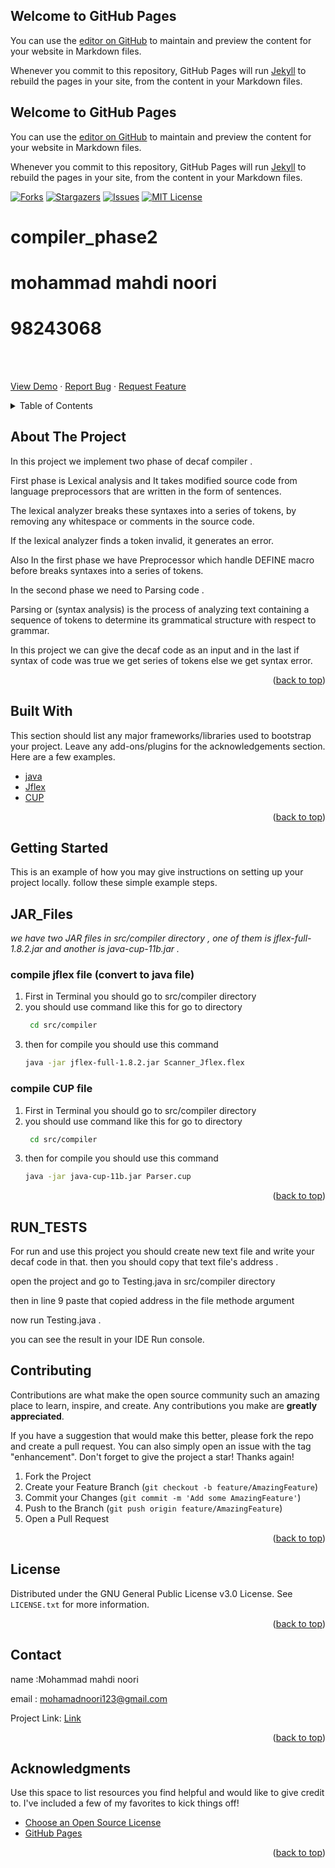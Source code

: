 ## Welcome to GitHub Pages

You can use the [editor on GitHub](https://github.com/mohamadmahdi1234/Compiler_Phase2/edit/gh-pages/index.md) to maintain and preview the content for your website in Markdown files.

Whenever you commit to this repository, GitHub Pages will run [Jekyll](https://jekyllrb.com/) to rebuild the pages in your site, from the content in your Markdown files.

## Welcome to GitHub Pages

You can use the [editor on GitHub](https://github.com/mohamadmahdi1234/compiler_phase3/edit/gh-pages/index.md) to maintain and preview the content for your website in Markdown files.

Whenever you commit to this repository, GitHub Pages will run [Jekyll](https://jekyllrb.com/) to rebuild the pages in your site, from the content in your Markdown files.


<div id="top"></div>
<!--
*** Thanks for checking out the Best-README-Template. If you have a suggestion
*** that would make this better, please fork the repo and create a pull request
*** or simply open an issue with the tag "enhancement".
*** Don't forget to give the project a star!
*** Thanks again! Now go create something AMAZING! :D
-->



<!-- PROJECT SHIELDS -->
<!--
*** I'm using markdown "reference style" links for readability.
*** Reference links are enclosed in brackets [ ] instead of parentheses ( ).
*** See the bottom of this document for the declaration of the reference variables
*** for contributors-url, forks-url, etc. This is an optional, concise syntax you may use.
*** https://www.markdownguide.org/basic-syntax/#reference-style-links
-->

[![Forks][forks-shield]][forks-url]
[![Stargazers][stars-shield]][stars-url]
[![Issues][issues-shield]][issues-url]
[![MIT License][license-shield]][license-url]
# compiler_phase2
# mohammad mahdi noori   
# 98243068
<!-- PROJECT LOGO -->
<br />
<div>
  <p>
    <br />
    <a href="https://github.com/mohamadmahdi1234/compiler_phase_two_IE">View Demo</a>
    ·
    <a href="https://github.com/mohamadmahdi1234/compiler_phase_two_IE/issues">Report Bug</a>
    ·
    <a href="https://github.com/mohamadmahdi1234/compiler_phase_two_IE/issues">Request Feature</a>
  </p>
</div>



<!-- TABLE OF CONTENTS -->
<details>
  <summary>Table of Contents</summary>
  <ol>
    <li>
      <a href="#about-the-project">About The Project</a>
      <ul>
        <li><a href="#built-with">Built With</a></li>
      </ul>
    </li>
    <li>
      <a href="#getting-started">Getting Started</a>
      <ul>
        <li><a href="#JAR_Files">Installation</a></li>
      </ul>
    </li>
    <li><a href="#RUN_TESTS">Run Tests</a></li>
    <li><a href="#contributing">Contributing</a></li>
    <li><a href="#license">License</a></li>
    <li><a href="#contact">Contact</a></li>
    <li><a href="#acknowledgments">Acknowledgments</a></li>
  </ol>
</details>



<!-- ABOUT THE PROJECT -->
## About The Project


In this project we implement two phase of decaf compiler .

First phase is Lexical analysis and It takes modified source code from language preprocessors that are written in the form of sentences.

The lexical analyzer breaks these syntaxes into a series of tokens, by removing any whitespace or comments in the source code.

If the lexical analyzer finds a token invalid, it generates an error.

Also In the first phase we have Preprocessor which handle DEFINE macro before breaks  syntaxes into a series of tokens.

In the second phase we need to Parsing code .

Parsing or (syntax analysis) is the process of analyzing text containing a sequence of tokens to determine its grammatical structure with respect to grammar.

In this project we can give the decaf code as an input and in the last if syntax of code was true we get series of tokens else we get syntax error.

<p align="right">(<a href="#top">back to top</a>)</p>



## Built With

This section should list any major frameworks/libraries used to bootstrap your project. Leave any add-ons/plugins for the acknowledgements section. Here are a few examples.

* [java](https://www.java.com/en/)
* [Jflex](https://www.jflex.de)
* [CUP](https://www.cs.princeton.edu/~appel/modern/java/CUP/manual.html)

<p align="right">(<a href="#top">back to top</a>)</p>



<!-- GETTING STARTED -->
## Getting Started

This is an example of how you may give instructions on setting up your project locally.
follow these simple example steps.

## JAR_Files

_we have two JAR files in src/compiler directory , one of them is jflex-full-1.8.2.jar and another is java-cup-11b.jar ._
### compile jflex file (convert to java file)
1. First in Terminal you should go to src/compiler directory
2. you should use command like this for go to directory
   ```sh
    cd src/compiler
   ```
3. then for compile you should use this command
   ```sh
   java -jar jflex-full-1.8.2.jar Scanner_Jflex.flex

   ```
### compile CUP file 


1. First in Terminal you should go to src/compiler directory
2. you should use command like this for go to directory
   ```sh
    cd src/compiler
   ```
3. then for compile you should use this command
   ```sh
   java -jar java-cup-11b.jar Parser.cup

   ```

<p align="right">(<a href="#top">back to top</a>)</p>

## RUN_TESTS
For run and use this project you should create new text file and write your decaf code in that.
then you should copy that text file's address .

open the project and go to Testing.java in src/compiler directory

then in line 9 paste that copied address in the file methode argument

now run Testing.java .

you can see the result in your IDE Run console.

<!-- CONTRIBUTING -->
## Contributing

Contributions are what make the open source community such an amazing place to learn, inspire, and create. Any contributions you make are **greatly appreciated**.

If you have a suggestion that would make this better, please fork the repo and create a pull request. You can also simply open an issue with the tag "enhancement".
Don't forget to give the project a star! Thanks again!

1. Fork the Project
2. Create your Feature Branch (`git checkout -b feature/AmazingFeature`)
3. Commit your Changes (`git commit -m 'Add some AmazingFeature'`)
4. Push to the Branch (`git push origin feature/AmazingFeature`)
5. Open a Pull Request

<p align="right">(<a href="#top">back to top</a>)</p>



<!-- LICENSE -->
## License

Distributed under the GNU General Public License v3.0 License. See `LICENSE.txt` for more information.

<p align="right">(<a href="#top">back to top</a>)</p>



<!-- CONTACT -->
## Contact

name :Mohammad mahdi noori 

email : <mohamadnoori123@gmail.com>

Project Link: [Link](https://github.com/mohamadmahdi1234/compiler_phase_two_IE)

<p align="right">(<a href="#top">back to top</a>)</p>



<!-- ACKNOWLEDGMENTS -->
## Acknowledgments

Use this space to list resources you find helpful and would like to give credit to. I've included a few of my favorites to kick things off!

* [Choose an Open Source License](https://choosealicense.com)
* [GitHub Pages](https://pages.github.com)

<p align="right">(<a href="#top">back to top</a>)</p>



<!-- MARKDOWN LINKS & IMAGES -->
<!-- https://www.markdownguide.org/basic-syntax/#reference-style-links -->
[contributors-shield]: https://img.shields.io/github/contributors/mohamadmahdi1234/compiler_phase_two_IE.svg?style=for-the-badge
[contributors-url]: https://github.com/mohamadmahdi1234/compiler_phase_two_IE/graphs/contributors
[forks-shield]: https://img.shields.io/github/forks/mohamadmahdi1234/compiler_phase_two_IE.svg?style=for-the-badge
[forks-url]: https://github.com/mohamadmahdi1234/compiler_phase_two_IE/network/members
[stars-shield]: https://img.shields.io/github/stars/mohamadmahdi1234/compiler_phase_two_IE.svg?style=for-the-badge
[stars-url]: https://github.com/mohamadmahdi1234/compiler_phase_two_IE/stargazers
[issues-shield]: https://img.shields.io/github/issues/mohamadmahdi1234/compiler_phase_two_IE.svg?style=for-the-badge
[issues-url]: https://github.com/mohamadmahdi1234/compiler_phase_two_IE/issues
[license-shield]: https://img.shields.io/github/license/mohamadmahdi1234/compiler_phase_two_IE.svg?style=for-the-badge
[license-url]: https://github.com/mohamadmahdi1234/compiler_phase_two_IE/blob/master/LICENSE.txt



